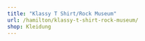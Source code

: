```yaml
---
title: "Klassy T Shirt/Rock Museum"
url: /hamilton/klassy-t-shirt-rock-museum/
shop: Kleidung
---
```

